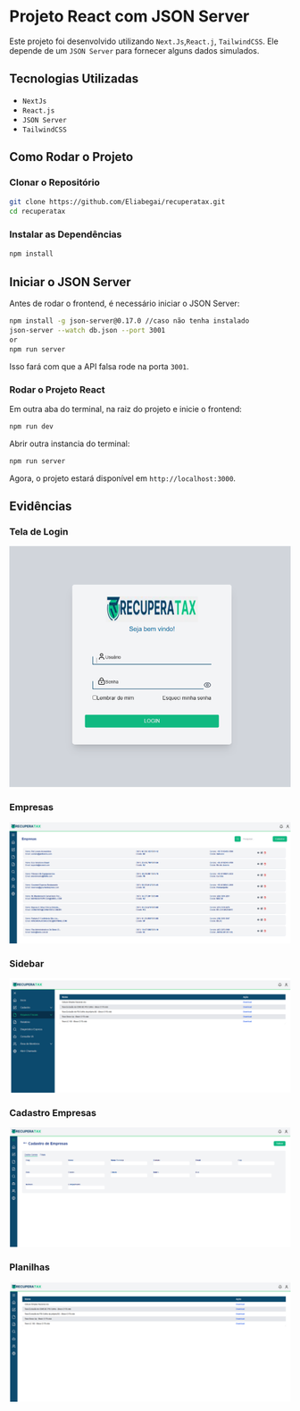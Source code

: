 # Projeto React com JSON Server
Este projeto foi desenvolvido utilizando ```Next.Js```,```React.j```, ```TailwindCSS```. 
Ele depende de um ```JSON Server``` para fornecer alguns dados simulados.

## Tecnologias Utilizadas

- ```NextJs```
- ```React.js```
- ```JSON Server```
- ```TailwindCSS```



## Como Rodar o Projeto
### Clonar o Repositório

```sh
git clone https://github.com/Eliabegai/recuperatax.git
cd recuperatax
```
### Instalar as Dependências

```sh
npm install
```

## Iniciar o JSON Server

Antes de rodar o frontend, é necessário iniciar o JSON Server:

```sh
npm install -g json-server@0.17.0 //caso não tenha instalado
json-server --watch db.json --port 3001
or
npm run server
```

Isso fará com que a API falsa rode na porta `3001`.

### Rodar o Projeto React

Em outra aba do terminal, na raiz do projeto e inicie o frontend:

```sh
npm run dev
```

Abrir outra instancia do terminal:
```bash
npm run server
```
Agora, o projeto estará disponível em `http://localhost:3000`.

## Evidências

### Tela de Login
![Tela de Login](/public/Login.png)

### Empresas
![Empresas](/public/Empresas.png)

### Sidebar
![Sidebar](/public/Sidebar.png)

### Cadastro Empresas
![Cadastro Empresas](/public/CadastroEmpresa.png)

### Planilhas
![Planilhas](/public/Planilhas.png)